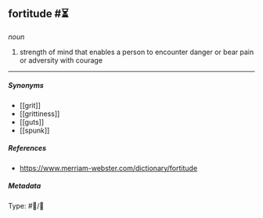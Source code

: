 ## fortitude  #⏳ 

_noun_

1. strength of mind that enables a person to encounter danger or bear pain or adversity with courage

___

##### Synonyms

-   [[grit]]
-   [[grittiness]]
-   [[guts]]
-   [[spunk]]

##### References

- https://www.merriam-webster.com/dictionary/fortitude

##### Metadata

Type: #💬/💬 